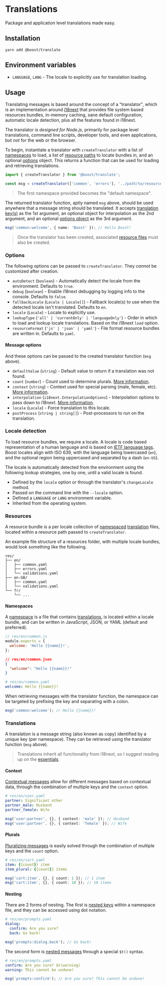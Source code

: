 # Translations

Package and application level translations made easy.

## Installation

```
yarn add @boost/translate
```

## Environment variables

- `LANGUAGE`, `LANG` - The locale to explicitly use for translation loading.

## Usage

Translating messages is based around the concept of a "translator", which is an implementation
around [i18next](https://www.npmjs.com/package/i18next) that provides file system based resources
bundles, in-memory caching, sane default configuration, automatic locale detection, plus all the
features found in i18next.

The translator is _designed for Node.js_, primarily for package level translations, command line
scripts, developer tools, and even applications, but _not_ for the web or the browser.

To begin, instantiate a translator with `createTranslator` with a list of [namespaces](#namespaces)
to load, a list of [resource paths](#resources) to locate bundles in, and an optional
[options](#options) object. This returns a function that can be used for loading and retrieving
translations.

```ts
import { createTranslator } from '@boost/translate';

const msg = createTranslator(['common', 'errors'], '../path/to/resources');
```

> The first namespace provided becomes the "default namespace".

The returned translator function, aptly named `msg` above, should be used anywhere that a message
string should be translated. It accepts [translation key(s)](#translations) as the 1st argument, an
optional object for interpolation as the 2nd argument, and an optional
[options object](#message-options) as the 3rd argument.

```ts
msg('common:welcome', { name: 'Boost' }); // Hello Boost!
```

> Once the translator has been created, associated [resource files](#resources) must also be
> created.

### Options

The following options can be passed to `createTranslator`. They _cannot_ be customized after
creation.

- `autoDetect` (`boolean`) - Automatically detect the locale from the environment. Defaults to
  `true`.
- `debug` (`boolean`) - Enable i18next debugging by logging info to the console. Defaults to
  `false`.
- `fallbackLocale` (`Locale | Locale[]`) - Fallback locale(s) to use when the detected locale isn't
  translated. Defaults to `en`.
- `locale` (`Locale`) - Locale to explicitly use.
- `lookupType` (`'all' | 'currentOnly' | 'languageOnly'`) - Order in which to load and lookup locale
  translations. Based on the i18next `load` option.
- `resourceFormat` (`'js' | 'json' | 'yaml'`) - File format resource bundles are written in.
  Defaults to `yaml`.

#### Message options

And these options can be passed to the created translator function (`msg` above).

- `defaultValue` (`string`) - Default value to return if a translation was not found.
- `count` (`number`) - Count used to determine plurals.
  [More information](https://www.i18next.com/translation-function/plurals).
- `context` (`string`) - Context used for special parsing (male, female, etc).
  [More information](https://www.i18next.com/translation-function/context).
- `interpolation` (`i18next.InterpolationOptions`) - Interpolation options to pass down to i18next.
  [More information](https://www.i18next.com/translation-function/interpolation#additional-options).
- `locale` (`Locale`) - Force translation to this locale.
- `postProcess` (`string | string[]`) - Post-processors to run on the translation.

### Locale detection

To load resource bundles, we require a locale. A locale is code based representation of a human
language and is based on [IETF language tags](https://en.wikipedia.org/wiki/IETF_language_tag).
Boost locales align with ISO 639, with the language being lowercased (`en`), and the optional region
being uppercased and separated by a dash (`en-US`).

The locale is automatically detected from the environment using the following lookup strategies, one
by one, until a valid locale is found.

- Defined by the `locale` option or through the translator's `changeLocale` method.
- Passed on the command line with the `--locale` option.
- Defined a `LANGUAGE` or `LANG` environment variable.
- Inherited from the operating system.

### Resources

A resource bundle is a per locale collection of [namespaced](#namespaces)
[translation](#translations) files, located within a resource path passed to `createTranslator`.

An example file structure of a resources folder, with multiple locale bundles, would look something
like the following.

```
res/
├── en/
│   ├── common.yaml
│   ├── errors.yaml
│   └── validations.yaml
├── en-GB/
│   ├── common.yaml
│   └── validations.yaml
└── fr/
    └── ...
```

#### Namespaces

A [namespace](https://www.i18next.com/principles/namespaces) is a file that contains
[translations](#translations), is located within a locale bundle, and can be written in JavaScript,
JSON, or YAML (default and preferred).

```js
// res/en/common.js
module.exports = {
  welcome: 'Hello {{name}}!',
};
```

```json
// res/en/common.json
{
  "welcome": "Hello {{name}}!"
}
```

```yaml
# res/en/common.yaml
welcome: Hello {{name}}!
```

When retrieving messages with the translator function, the namespace can be targeted by prefixing
the key and separating with a colon.

```ts
msg('common:welcome'); // Hello {{name}}!
```

### Translations

A translation is a message string (also known as copy) identified by a unique key (per namespace).
They can be retrieved using the translator function (`msg` above).

> Translations inherit all functionality from i18next, so I suggest reading up on the
> [essentials](https://www.i18next.com/translation-function/essentials).

#### Context

[Contextual messages](https://www.i18next.com/translation-function/context) allow for different
messages based on contextual data, through the combination of multiple keys and the `context`
option.

```yaml
# res/en/user.yaml
partner: Significant other
partner_male: Husband
partner_female: Wife
```

```ts
msg('user:partner', {}, { context: 'male' }); // Husband
msg('user:partner', {}, { context: 'female' }); // Wife
```

#### Plurals

[Pluralizing messages](https://www.i18next.com/translation-function/plurals) is easily solved
through the combination of multiple keys and the `count` option.

```yaml
# res/en/cart.yaml
item: {{count}} item
item_plural: {{count}} items
```

```ts
msg('cart:item', {}, { count: 1 }); // 1 item
msg('cart:item', {}, { count: 10 }); // 10 items
```

#### Nesting

There are 2 forms of nesting. The first is
[nested keys](https://www.i18next.com/translation-function/essentials#accessing-keys) within a
namespace file, and they can be accessed using dot notation.

```yaml
# res/en/prompts.yaml
dialog:
  confirm: Are you sure?
  back: Go back!
```

```ts
msg('prompts:dialog.back'); // Go back!
```

The second form is [nested messages](https://www.i18next.com/translation-function/nesting) through a
special `$t()` syntax.

```yaml
# res/en/prompts.yaml
confirm: Are you sure? $t(warning)
warning: This cannot be undone!
```

```ts
msg('prompts:confirm'); // Are you sure? This cannot be undone!
```
